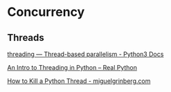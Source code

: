 # Concurrency
## Threads
[threading — Thread-based parallelism - Python3 Docs](https://docs.python.org/3/library/threading.html)

[An Intro to Threading in Python – Real Python](https://realpython.com/intro-to-python-threading/)

[How to Kill a Python Thread - miguelgrinberg.com](https://blog.miguelgrinberg.com/post/how-to-kill-a-python-thread)